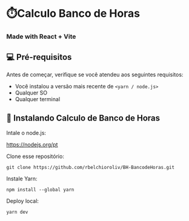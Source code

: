 # ⏱️Calculo Banco de Horas
### Made with React + Vite

## 💻 Pré-requisitos

Antes de começar, verifique se você atendeu aos seguintes requisitos:

- Você instalou a versão mais recente de `<yarn / node.js>`
- Qualquer SO
- Qualquer terminal

## 🚀 Instalando Calculo de Banco de Horas

Intale o node.js:

https://nodejs.org/pt

Clone esse repositório:
```
git clone https://github.com/rbelchioroliv/BH-BancodeHoras.git
```

Instale Yarn:

```
npm install --global yarn
```

Deploy local:
```
yarn dev
```



